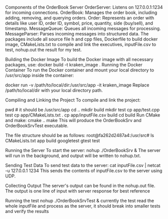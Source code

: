 Components of the OrderBook Server
OrderServer: Listens on 127.0.0.1:1234 for incoming connections.
OrderBook: Manages the order book, including adding, removing, and querying orders.
Order: Represents an order with details like user ID, order ID, symbol, price, quantity, side (buy/sell), and timestamp.
MessageQueue: Queues all incoming messages for processing.
MessageParser: Parses incoming messages into structured data.
The packages include all source file h and cpp files, Dockerfile to build docker image, CMakeLists.txt to compile and link the executives, inputFile.csv to test, nohup.out the result for my test.


Building the Docker Image
To build the Docker image with all necessary packages, use:
docker build -t kraken_image .
Running the Docker Container
To run the Docker container and mount your local directory to /usr/src/app inside the container:

docker run -v /path/to/local/dir:/usr/src/app -it kraken_image
Replace /path/to/local/dir with your local directory path.

Compiling and Linking the Project
To compile and link the project:

pwd # it should be /usr/src/app
cd ..
mkdir build
mkdir test
cp app/test.cpp test
cp app/CMakeLists.txt .
cp app/inputFile.csv build
cd build
Run CMake and make:
cmake ..
make
This will produce the OrderBookSrv and OrderBookSrvTest executable.

The file structure should be as follows:
root@fa262d2487a4:/usr/src# ls
CMakeLists.txt  app  build  googletest  gtest  test

Running the Server
To start the server:
nohup ./OrderBookSrv &
The server will run in the background, and output will be written to nohup.txt.

Sending Test Data
To send test data to the server:
cat inputFile.csv | netcat -u 127.0.0.1 1234
This sends the contents of inputFile.csv to the server using UDP.

Collecting Output
The server's output can be found in the nohup.out file. The output is one line of input with server response for best reference

Running the test
nohup ./OrderBookSrvTest &
currently the test read the whole inputFile and process as the server, it should break into smaller tests and verify the results







